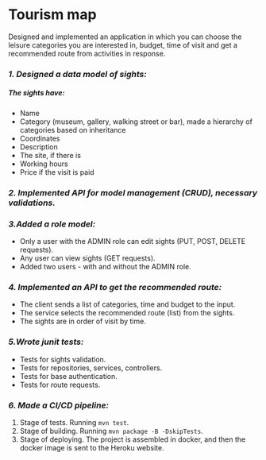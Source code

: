 # Tourism map 

Designed and implemented an application in which you can choose the leisure categories you are interested in, budget, time of visit and get a recommended route from activities in response.

### *1. Designed a data model of sights:*

##### The sights have:

* Name
* Category (museum, gallery, walking street or bar), made a hierarchy of categories based on inheritance
* Coordinates
* Description
* The site, if there is
* Working hours
* Price if the visit is paid

### *2. Implemented API for model management (CRUD), necessary validations.*

### *3.Added a role model:*
* Only a user with the ADMIN role can edit sights (PUT, POST, DELETE requests). 
* Any user can view sights (GET requests). 
* Added two users - with and without the ADMIN role.

### *4. Implemented an API to get the recommended route:*

* The client sends a list of categories, time and budget to the input.
* The service selects the recommended route (list) from the sights.
* The sights are in order of visit by time.

### *5.Wrote junit tests:*

* Tests for sights validation.
* Tests for repositories, services, controllers.
* Tests for base authentication.
* Tests for route requests.

### *6. Made a CI/CD pipeline:*

1. Stage of tests. Running `mvn test`.
2. Stage of building. Running `mvn package -B -DskipTests`.
3. Stage of deploying. The project is assembled in docker, and then the docker image is sent to the Heroku website.
